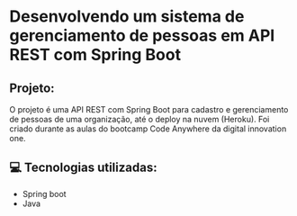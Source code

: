 # Desenvolvendo um sistema de gerenciamento de pessoas em API REST com Spring Boot

##   Projeto:
O projeto é uma API REST com Spring Boot para cadastro e gerenciamento de  pessoas de uma organização, até o deploy na nuvem (Heroku). 
Foi criado durante as aulas do bootcamp Code Anywhere da digital innovation one.

## 💻️ Tecnologias utilizadas:
* Spring boot 
* Java 
